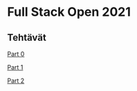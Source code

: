 # Full Stack Open 2021

## Tehtävät

[Part 0](https://github.com/villivald/fullstackopen2021/tree/main/part0)

[Part 1](https://github.com/villivald/fullstackopen2021/tree/main/part1)

[Part 2](https://github.com/villivald/fullstackopen2021/tree/main/part2/)
